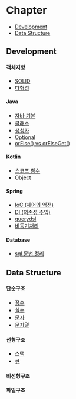 # Chapter
- [Development](#Development)
- [Data Structure](#Data-Structure)

## Development

#### 객체지향
- [SOLID](https://github.com/jeongyoon05/Study/blob/main/%EA%B0%9D%EC%B2%B4%EC%A7%80%ED%96%A5/SOLID.md)
- [다형성](https://github.com/jeongyoon05/Study/blob/main/%EA%B0%9D%EC%B2%B4%EC%A7%80%ED%96%A5/%EB%8B%A4%ED%98%95%EC%84%B1.md)
 
#### Java
- [자바 기본](https://github.com/jeongyoon05/Study/blob/main/Java/Java%20-%20Basic.md)
- [클래스](https://github.com/jeongyoon05/Study/tree/main/Java/Java%20Class)
- [생성자](https://github.com/jeongyoon05/Study/blob/main/Java/%EC%83%9D%EC%84%B1%EC%9E%90.md)
- [Optional](https://github.com/jeongyoon05/Study/blob/main/Java/Optional.md)
- [orElse() vs orElseGet()](https://github.com/jeongyoon05/Study/blob/main/Java/orElse()%20vs%20orElseGet().md)

#### Kotlin
- [스코프 함수](https://github.com/jeongyoon05/Study/blob/main/Kotlin/%EC%8A%A4%EC%BD%94%ED%94%84%20%ED%95%A8%EC%88%98.md)
- [Object](https://github.com/jeongyoon05/Study/tree/main/Kotlin/kotlin-example/src/objects)

#### Spring
- [IoC (제어의 역전)](https://github.com/jeongyoon05/Study/blob/main/Spring/%EC%A0%9C%EC%96%B4%EC%9D%98%20%EC%97%AD%EC%A0%84%20(Inversion%20of%20Control).md)
- [DI (의존성 주입)](https://github.com/jeongyoon05/Study/blob/main/Spring/%EC%9D%98%EC%A1%B4%EC%84%B1%20%EC%A3%BC%EC%9E%85%20(Dependency%20Injection).md)
- [querydsl](https://github.com/jeongyoon05/Study/tree/main/Spring/querydsl)
- [비동기처리](https://github.com/jeongyoon05/Study/tree/main/Spring/%EB%B9%84%EB%8F%99%EA%B8%B0%EC%B2%98%EB%A6%AC)

#### Database
- [sql 문법 정리](https://github.com/jeongyoon05/Study/blob/main/Database/SQL%20%EB%AC%B8%EB%B2%95%20%EC%A0%95%EB%A6%AC.md)

## Data Structure

#### 단순구조
- [정수](https://github.com/jeongyoon05/Study/tree/main/data-structure/src/simple/integer)
- [실수](https://github.com/jeongyoon05/Study/tree/main/data-structure/src/simple/realNumber)
- [문자](https://github.com/jeongyoon05/Study/tree/main/data-structure/src/simple/character)
- [문자열](https://github.com/jeongyoon05/Study/tree/main/data-structure/src/simple/string)
#### 선형구조
- [스택](https://github.com/jeongyoon05/Study/tree/main/data-structure/src/linear/stack)
- [큐](https://github.com/jeongyoon05/Study/tree/main/data-structure/src/linear/queue)
#### 비선형구조
#### 파일구조
